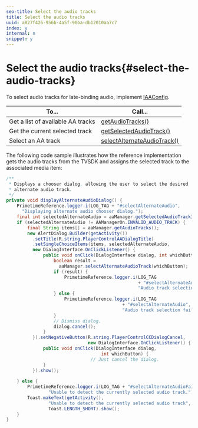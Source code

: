 ```yaml
---
seo-title: Select the audio tracks
title: Select the audio tracks
uuid: a827f426-956b-4a5f-90ba-db12010aa7c7
index: y
internal: n
snippet: y
---
```


# Select the audio tracks{#select-the-audio-tracks}

To select audio tracks for late-binding audio, implement [IAAConfig](https://help.adobe.com/en_US/primetime/reference_implementation/android/javadoc/com/adobe/primetime/reference/config/IAAConfig.html).  

|  To...  | Call...  |
|---|---|
|  Get a list of available AA tracks  | [getAudioTracks()](https://help.adobe.com/en_US/primetime/reference_implementation/android/javadoc/com/adobe/primetime/reference/manager/AAManager.html#getAudioTracks())  |
|  Get the current selected track  | [getSelectedAudioTrack()](https://help.adobe.com/en_US/primetime/reference_implementation/android/javadoc/com/adobe/primetime/reference/manager/AAManager.html#getSelectedAudioTrack())  |
|  Select an AA track  | [selectAlternateAudioTrack()](https://help.adobe.com/en_US/primetime/reference_implementation/android/javadoc/com/adobe/primetime/reference/manager/AAManager.html#selectAlternateAudioTrack(int))  |

The following code sample illustrates how the reference implementation gets the audio tracks from the TVSDK and assigns the selected track to the associated media item:

```java
/** 
 * Displays a chooser dialog, allowing the user to select the desired 
 * alternate audio track. 
 */ 
private void displayAlternateAudioDialog() { 
    PrimetimeReference.logger.i(LOG_TAG + "#selectAlternateAudio", 
      "Displaying alternate audio chooser dialog."); 
    final int selectedAlternateAudio = aaManager.getSelectedAudioTrackIndex(); 
    if (selectedAlternateAudio != AAManagerOn.INVALID_AUDIO_TRACK) { 
        final String items[] = aaManager.getAudioTracks(); 
        new AlertDialog.Builder(getActivity()) 
          .setTitle(R.string.PlayerControlAADialogTitle) 
          .setSingleChoiceItems(items, selectedAlternateAudio, 
          new DialogInterface.OnClickListener() { 
              public void onClick(DialogInterface dialog, int whichButton) { 
                  boolean result =  
                    aaManager.selectAlternateAudioTrack(whichButton); 
                  if (result) { 
                      PrimetimeReference.logger.i(LOG_TAG 
                                                  + "#selectAlternateAudio", 
                                                  "Audio track selection successful"); 
                  } else { 
                      PrimetimeReference.logger.i(LOG_TAG 
                                            + "#selectAlternateAudio", 
                                            "Audio track selection failed"); 
                  } 
                  // Dismiss dialog. 
                  dialog.cancel(); 
              } 
          }).setNegativeButton(R.string.PlayerControlCCDialogCancel, 
                               new DialogInterface.OnClickListener() { 
              public void onClick(DialogInterface dialog, 
                                    int whichButton) { 
                                // Just cancel the dialog. 
              } 
          }).show(); 
 
    } else { 
        PrimetimeReference.logger.i(LOG_TAG + "#selectAlternateAudioFailed", 
                "Unable to detect the currently selected audio track."); 
        Toast.makeText(getActivity(), 
                "Unable to detect the currently selected audio track", 
                Toast.LENGTH_SHORT).show(); 
    } 
} 

```

